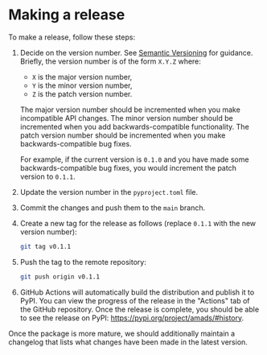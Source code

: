 # Making a release

To make a release, follow these steps:

1.  Decide on the version number. See [Semantic
    Versioning](https://semver.org/) for guidance. Briefly, the version
    number is of the form `X.Y.Z` where:

    -   `X` is the major version number,
    -   `Y` is the minor version number,
    -   `Z` is the patch version number.

    The major version number should be incremented when you make
    incompatible API changes. The minor version number should be
    incremented when you add backwards-compatible functionality. The
    patch version number should be incremented when you make
    backwards-compatible bug fixes.

    For example, if the current version is `0.1.0` and you have made
    some backwards-compatible bug fixes, you would increment the patch
    version to `0.1.1`.

2.  Update the version number in the `pyproject.toml` file.

3.  Commit the changes and push them to the `main` branch.

4.  Create a new tag for the release as follows (replace `0.1.1` with
    the new version number):

    ``` sh
    git tag v0.1.1
    ```

5.  Push the tag to the remote repository:

    ``` sh
    git push origin v0.1.1
    ```

6.  GitHub Actions will automatically build the distribution and publish
    it to PyPI. You can view the progress of the release in the
    \"Actions\" tab of the GitHub repository. Once the release is
    complete, you should be able to see the release on PyPI:
    <https://pypi.org/project/amads/#history>.

Once the package is more mature, we should additionally maintain a
changelog that lists what changes have been made in the latest version.
